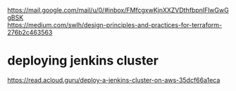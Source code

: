 https://mail.google.com/mail/u/0/#inbox/FMfcgxwKjnXXZVDthfbpnlFlwGwGgBSK \
https://medium.com/swlh/design-principles-and-practices-for-terraform-276b2c463563

# deploying jenkins cluster
https://read.acloud.guru/deploy-a-jenkins-cluster-on-aws-35dcf66a1eca

